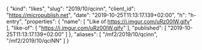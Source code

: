 {
  "kind": "likes",
  "slug": "2019/10/qcinn",
  "client_id": "https://micropublish.net",
  "date": "2019-10-25T11:13:17.139+02:00",
  "h": "h-entry",
  "properties": {
    "name": [
      "Like of https://i.imgur.com/uRz00lW.gifv"
    ],
    "like-of": [
      "https://i.imgur.com/uRz00lW.gifv"
    ],
    "published": [
      "2019-10-25T11:13:17.139+02:00"
    ]
  },
  "aliases": [
    "/mf2/2019/10/qcinn",
    "/mf2/2019/10/qciNN"
  ]
}
